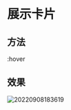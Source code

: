 # 展示卡片

## 方法

:hover 

## 效果

![20220908183619](https://picgo-use-images.oss-cn-shanghai.aliyuncs.com/images/20220908183619.png)

